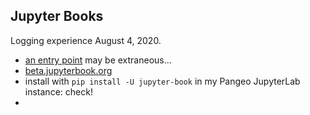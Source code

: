 ## Jupyter Books

Logging experience August 4, 2020. 

- [an entry point](https://github.com/pangeo-data/jupyter-earth#build-the-documentation) may be extraneous...
- [beta.jupyterbook.org](https://beta.jupyterbook.org/start/overview.html)
- install with `pip install -U jupyter-book` in my Pangeo JupyterLab instance: check!
- 
